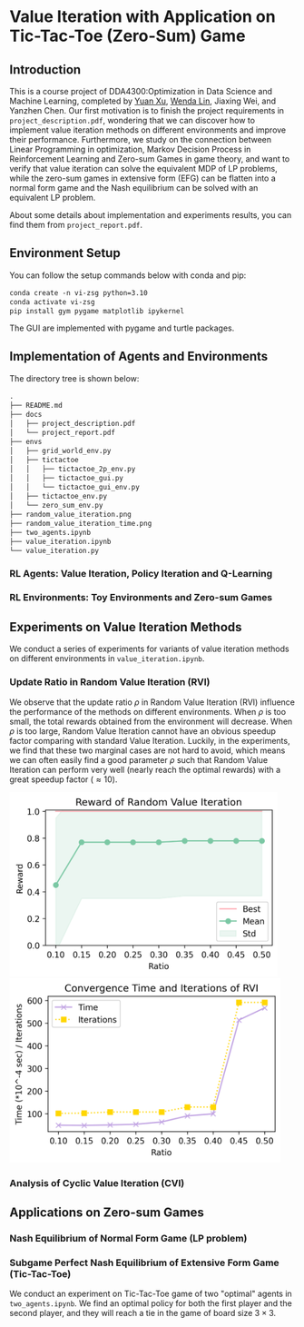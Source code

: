 # Value Iteration with Application on Tic-Tac-Toe (Zero-Sum) Game

## Introduction
This is a course project of DDA4300:Optimization in Data Science and Machine Learning, completed by [Yuan Xu](https://github.com/moonight3547/), [Wenda Lin](https://github.com/Linwd1), Jiaxing Wei, and Yanzhen Chen. Our first motivation is to finish the project requirements in `project_description.pdf`, wondering that we can discover how to implement value iteration methods on different environments and improve their performance. Furthermore, we study on the connection between Linear Programming in optimization, Markov Decision Process in Reinforcement Learning and Zero-sum Games in game theory, and want to verify that value iteration can solve the equivalent MDP of LP problems, while the zero-sum games in extensive form (EFG) can be flatten into a normal form game and the Nash equilibrium can be solved with an equivalent LP problem. 

About some details about implementation and experiments results, you can find them from `project_report.pdf`. 

## Environment Setup
You can follow the setup commands below with conda and pip:

```
conda create -n vi-zsg python=3.10
conda activate vi-zsg
pip install gym pygame matplotlib ipykernel
```

The GUI are implemented with pygame and turtle packages. 

## Implementation of Agents and Environments

The directory tree is shown below:
```
.
├── README.md
├── docs
│   ├── project_description.pdf
│   └── project_report.pdf
├── envs
│   ├── grid_world_env.py
│   ├── tictactoe
│   │   ├── tictactoe_2p_env.py
│   │   ├── tictactoe_gui.py
│   │   └── tictactoe_gui_env.py
│   ├── tictactoe_env.py
│   └── zero_sum_env.py
├── random_value_iteration.png
├── random_value_iteration_time.png
├── two_agents.ipynb
├── value_iteration.ipynb
└── value_iteration.py
```


### RL Agents: Value Iteration, Policy Iteration and Q-Learning

### RL Environments: Toy Environments and Zero-sum Games

## Experiments on Value Iteration Methods

We conduct a series of experiments for variants of value iteration methods on different environments in `value_iteration.ipynb`. 

### Update Ratio in Random Value Iteration (RVI)

We observe that the update ratio $\rho$ in Random Value Iteration (RVI) influence the performance of the methods on different environments. 
When $\rho$ is too small, the total rewards obtained from the environment will decrease. 
When $\rho$ is too large, Random Value Iteration cannot have an obvious speedup factor comparing with standard Value Iteration. 
Luckily, in the experiments, we find that these two marginal cases are not hard to avoid, which means we can often easily find a good parameter $\rho$ such that Random Value Iteration can perform very well (nearly reach the optimal rewards) with a great speedup factor ($\approx 10$). 

<img src="random_value_iteration.png" height="325"> <img src="random_value_iteration_time.png" height="325">

### Analysis of Cyclic Value Iteration (CVI)

## Applications on Zero-sum Games

### Nash Equilibrium of Normal Form Game (LP problem)

### Subgame Perfect Nash Equilibrium of Extensive Form Game (Tic-Tac-Toe)
We conduct an experiment on Tic-Tac-Toe game of two "optimal" agents in `two_agents.ipynb`. We find an optimal policy for both the first player and the second player, and they will reach a tie in the game of board size $3\times 3$. 
